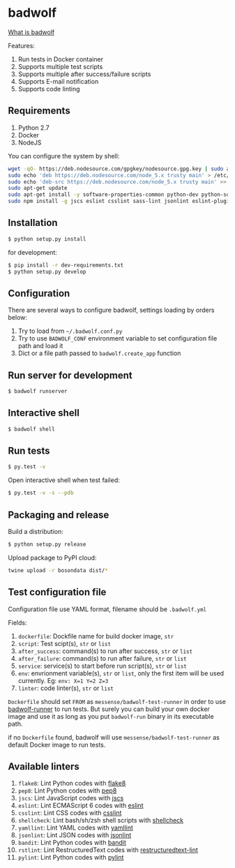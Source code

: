 # badwolf

[What is badwolf](https://en.wikipedia.org/wiki/Bad_Wolf)

Features:

1. Run tests in Docker container
2. Supports multiple test scripts
3. Supports multiple after success/failure scripts
4. Supports E-mail notification
5. Supports code linting

## Requirements

1. Python 2.7
2. Docker
3. NodeJS

You can configure the system by shell:

```bash
wget -qO- https://deb.nodesource.com/gpgkey/nodesource.gpg.key | sudo apt-key add -
sudo echo 'deb https://deb.nodesource.com/node_5.x trusty main' > /etc/apt/sources.list.d/nodesource.list
sudo echo 'deb-src https://deb.nodesource.com/node_5.x trusty main' >> /etc/apt/sources.list.d/nodesource.list
sudo apt-get update
sudo apt-get install -y software-properties-common python-dev python-software-properties python-setuptools python-pip git nodejs shellcheck
sudo npm install -g jscs eslint csslint sass-lint jsonlint eslint-plugin-react
```

## Installation

```bash
$ python setup.py install
```

for development:

```bash
$ pip install -r dev-requirements.txt
$ python setup.py develop
```

## Configuration

There are several ways to configure badwolf, settings loading by orders below:

1. Try to load from ``~/.badwolf.conf.py``
2. Try to use ``BADWOLF_CONF`` environment variable to set configuration file path and load it
3. Dict or a file path passed to ``badwolf.create_app`` function

## Run server for development

```bash
$ badwolf runserver
```

## Interactive shell

```bash
$ badwolf shell
```

## Run tests

```bash
$ py.test -v
```

Open interactive shell when test failed:

```bash
$ py.test -v -s --pdb
```

## Packaging and release

Build a distribution:

```bash
$ python setup.py release
```

Upload package to PyPI cloud:

```bash
twine upload -r bosondata dist/*
```

## Test configuration file

Configuration file use YAML format, filename should be ``.badwolf.yml``

Fields:

1. ``dockerfile``: Dockfile name for build docker image, ``str``
2. ``script``: Test scipt(s), ``str`` or ``list``
3. ``after_success``: command(s) to run after success, ``str`` or ``list``
4. ``after_failure``: command(s) to run after failure, ``str`` or ``list``
5. ``service``: service(s) to start before run script(s), ``str`` or ``list``
6. ``env``: envrionment variable(s), ``str`` or ``list``, only the first item will be used currently. Eg: ``env: X=1 Y=2 Z=3``
7. ``linter``: code linter(s), ``str`` or ``list``

``Dockerfile`` should set ``FROM`` as ``messense/badwolf-test-runner`` in order to use [badwolf-runner](https://bitbucket.org/deepanalyzer/badwolf-runner/overview) to run tests.
But surely you can build your own docker image and use it as long as you put ``badwolf-run`` binary in its executable path.

if no ``Dockerfile`` found, badwolf will use ``messense/badwolf-test-runner`` as default Docker image to run tests.

## Available linters

1. ``flake8``: Lint Python codes with [flake8](http://flake8.readthedocs.org/en/latest/)
2. ``pep8``: Lint Python codes with [pep8](http://pep8.readthedocs.org/en/latest/)
3. ``jscs``: Lint JavaScript codes with [jscs](http://jscs.info/)
4. ``eslint``: Lint ECMAScript 6 codes with [eslint](http://eslint.org/)
5. ``csslint``: Lint CSS codes with [csslint](http://csslint.net/)
6. ``shellcheck``: Lint bash/sh/zsh shell scripts with [shellcheck](https://github.com/koalaman/shellcheck)
7. ``yamllint``: Lint YAML codes with [yamllint](https://github.com/adrienverge/yamllint)
8. ``jsonlint``: Lint JSON codes with [jsonlint](https://github.com/zaach/jsonlint)
9. ``bandit``: Lint Python codes with [bandit](https://github.com/openstack/bandit)
10. ``rstlint``: Lint RestructuredText codes with [restructuredtext-lint](https://github.com/twolfson/restructuredtext-lint)
11. ``pylint``: Lint Python codes with [pylint](https://docs.pylint.org)
